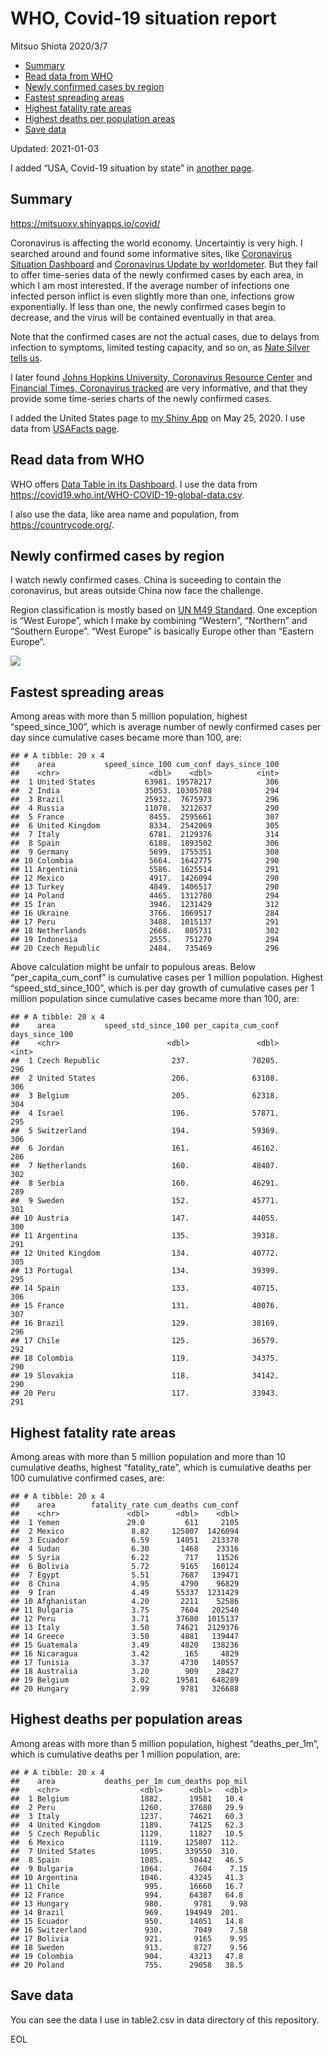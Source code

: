 WHO, Covid-19 situation report
================
Mitsuo Shiota
2020/3/7

  - [Summary](#summary)
  - [Read data from WHO](#read-data-from-who)
  - [Newly confirmed cases by region](#newly-confirmed-cases-by-region)
  - [Fastest spreading areas](#fastest-spreading-areas)
  - [Highest fatality rate areas](#highest-fatality-rate-areas)
  - [Highest deaths per population
    areas](#highest-deaths-per-population-areas)
  - [Save data](#save-data)

Updated: 2021-01-03

I added “USA, Covid-19 situation by state” in [another page](USA.md).

## Summary

<https://mitsuoxv.shinyapps.io/covid/>

Coronavirus is affecting the world economy. Uncertaintiy is very high. I
searched around and found some informative sites, like [Coronavirus
Situation
Dashboard](https://who.maps.arcgis.com/apps/opsdashboard/index.html#/c88e37cfc43b4ed3baf977d77e4a0667)
and [Coronavirus Update by
worldometer](https://www.worldometers.info/coronavirus/). But they fail
to offer time-series data of the newly confirmed cases by each area, in
which I am most interested. If the average number of infections one
infected person inflict is even slightly more than one, infections grow
exponentially. If less than one, the newly confirmed cases begin to
decrease, and the virus will be contained eventually in that area.

Note that the confirmed cases are not the actual cases, due to delays
from infection to symptoms, limited testing capacity, and so on, as
[Nate Silver tells
us](https://fivethirtyeight.com/features/coronavirus-case-counts-are-meaningless/).

I later found [Johns Hopkins University, Coronavirus Resource
Center](https://coronavirus.jhu.edu/) and [Financial Times, Coronavirus
tracked](https://www.ft.com/content/a26fbf7e-48f8-11ea-aeb3-955839e06441)
are very informative, and that they provide some time-series charts of
the newly confirmed cases.

I added the United States page to [my Shiny
App](https://mitsuoxv.shinyapps.io/covid/) on May 25, 2020. I use data
from [USAFacts
page](https://usafacts.org/visualizations/coronavirus-covid-19-spread-map/).

## Read data from WHO

WHO offers [Data Table in its Dashboard](https://covid19.who.int/table).
I use the data from
<https://covid19.who.int/WHO-COVID-19-global-data.csv>.

I also use the data, like area name and population, from
<https://countrycode.org/>.

## Newly confirmed cases by region

I watch newly confirmed cases. China is suceeding to contain the
coronavirus, but areas outside China now face the challenge.

Region classification is mostly based on [UN M49
Standard](https://unstats.un.org/unsd/methodology/m49/). One exception
is “West Europe”, which I make by combining “Western”, “Northern” and
“Southern Europe”. “West Europe” is basically Europe other than
“Eastern Europe”.

![](README_files/figure-gfm/chart-1.png)<!-- -->

## Fastest spreading areas

Among areas with more than 5 million population, highest
“speed\_since\_100”, which is average number of newly confirmed cases
per day since cumulative cases became more than 100, are:

    ## # A tibble: 20 x 4
    ##    area           speed_since_100 cum_conf days_since_100
    ##    <chr>                    <dbl>    <dbl>          <int>
    ##  1 United States           63981. 19578217            306
    ##  2 India                   35053. 10305788            294
    ##  3 Brazil                  25932.  7675973            296
    ##  4 Russia                  11078.  3212637            290
    ##  5 France                   8455.  2595661            307
    ##  6 United Kingdom           8334.  2542069            305
    ##  7 Italy                    6781.  2129376            314
    ##  8 Spain                    6188.  1893502            306
    ##  9 Germany                  5699.  1755351            308
    ## 10 Colombia                 5664.  1642775            290
    ## 11 Argentina                5586.  1625514            291
    ## 12 Mexico                   4917.  1426094            290
    ## 13 Turkey                   4849.  1406517            290
    ## 14 Poland                   4465.  1312780            294
    ## 15 Iran                     3946.  1231429            312
    ## 16 Ukraine                  3766.  1069517            284
    ## 17 Peru                     3488.  1015137            291
    ## 18 Netherlands              2668.   805731            302
    ## 19 Indonesia                2555.   751270            294
    ## 20 Czech Republic           2484.   735469            296

Above calculation might be unfair to populous areas. Below
“per\_capita\_cum\_conf” is cumulative cases per 1 million population.
Highest “speed\_std\_since\_100”, which is per day growth of cumulative
cases per 1 million population since cumulative cases became more than
100, are:

    ## # A tibble: 20 x 4
    ##    area           speed_std_since_100 per_capita_cum_conf days_since_100
    ##    <chr>                        <dbl>               <dbl>          <int>
    ##  1 Czech Republic                237.              70205.            296
    ##  2 United States                 206.              63108.            306
    ##  3 Belgium                       205.              62318.            304
    ##  4 Israel                        196.              57871.            295
    ##  5 Switzerland                   194.              59369.            306
    ##  6 Jordan                        161.              46162.            286
    ##  7 Netherlands                   160.              48407.            302
    ##  8 Serbia                        160.              46291.            289
    ##  9 Sweden                        152.              45771.            301
    ## 10 Austria                       147.              44055.            300
    ## 11 Argentina                     135.              39318.            291
    ## 12 United Kingdom                134.              40772.            305
    ## 13 Portugal                      134.              39399.            295
    ## 14 Spain                         133.              40715.            306
    ## 15 France                        131.              40076.            307
    ## 16 Brazil                        129.              38169.            296
    ## 17 Chile                         125.              36579.            292
    ## 18 Colombia                      119.              34375.            290
    ## 19 Slovakia                      118.              34142.            290
    ## 20 Peru                          117.              33943.            291

## Highest fatality rate areas

Among areas with more than 5 million population and more than 10
cumulative deaths, highest “fatality\_rate”, which is cumulative deaths
per 100 cumulative confirmed cases, are:

    ## # A tibble: 20 x 4
    ##    area        fatality_rate cum_deaths cum_conf
    ##    <chr>               <dbl>      <dbl>    <dbl>
    ##  1 Yemen               29.0         611     2105
    ##  2 Mexico               8.82     125807  1426094
    ##  3 Ecuador              6.59      14051   213378
    ##  4 Sudan                6.30       1468    23316
    ##  5 Syria                6.22        717    11526
    ##  6 Bolivia              5.72       9165   160124
    ##  7 Egypt                5.51       7687   139471
    ##  8 China                4.95       4790    96829
    ##  9 Iran                 4.49      55337  1231429
    ## 10 Afghanistan          4.20       2211    52586
    ## 11 Bulgaria             3.75       7604   202540
    ## 12 Peru                 3.71      37680  1015137
    ## 13 Italy                3.50      74621  2129376
    ## 14 Greece               3.50       4881   139447
    ## 15 Guatemala            3.49       4820   138236
    ## 16 Nicaragua            3.42        165     4829
    ## 17 Tunisia              3.37       4730   140557
    ## 18 Australia            3.20        909    28427
    ## 19 Belgium              3.02      19581   648289
    ## 20 Hungary              2.99       9781   326688

## Highest deaths per population areas

Among areas with more than 5 million population, highest
“deaths\_per\_1m”, which is cumulative deaths per 1 million
population, are:

    ## # A tibble: 20 x 4
    ##    area           deaths_per_1m cum_deaths pop_mil
    ##    <chr>                  <dbl>      <dbl>   <dbl>
    ##  1 Belgium                1882.      19581   10.4 
    ##  2 Peru                   1260.      37680   29.9 
    ##  3 Italy                  1237.      74621   60.3 
    ##  4 United Kingdom         1189.      74125   62.3 
    ##  5 Czech Republic         1129.      11827   10.5 
    ##  6 Mexico                 1119.     125807  112.  
    ##  7 United States          1095.     339550  310.  
    ##  8 Spain                  1085.      50442   46.5 
    ##  9 Bulgaria               1064.       7604    7.15
    ## 10 Argentina              1046.      43245   41.3 
    ## 11 Chile                   995.      16660   16.7 
    ## 12 France                  994.      64387   64.8 
    ## 13 Hungary                 980.       9781    9.98
    ## 14 Brazil                  969.     194949  201.  
    ## 15 Ecuador                 950.      14051   14.8 
    ## 16 Switzerland             930.       7049    7.58
    ## 17 Bolivia                 921.       9165    9.95
    ## 18 Sweden                  913.       8727    9.56
    ## 19 Colombia                904.      43213   47.8 
    ## 20 Poland                  755.      29058   38.5

## Save data

You can see the data I use in table2.csv in data directory of this
repository.

EOL

